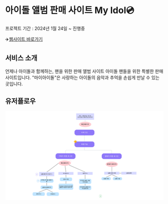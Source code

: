 # 아이돌 앨범 판매 사이트 My Idol💿

프로젝트 기간 : 2024년 1월 24일 ~ 진행중

✈️[웹사이트 바로가기](https://myidol-project.vercel.app/)

## 서비스 소개

언제나 아이돌과 함께하는, 팬을 위한 판매 앨범 사이트
아이돌 팬들을 위한 특별한 판매 사이트입니다. "마이아이돌"은 사랑하는 아이돌의 음악과 추억을 손쉽게 만날 수 있는 곳입니다.


## 유저플로우

![유저플로우](/src/assets/ReadmeImg/%EC%9C%A0%EC%A0%80%ED%94%8C%EB%A1%9C%EC%9A%B0.jpg)
